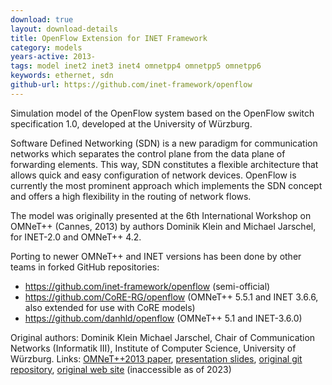 ```yaml
---
download: true
layout: download-details
title: OpenFlow Extension for INET Framework
category: models
years-active: 2013-
tags: model inet2 inet3 inet4 omnetpp4 omnetpp5 omnetpp6
keywords: ethernet, sdn
github-url: https://github.com/inet-framework/openflow
---
```


Simulation model of the OpenFlow system based on the OpenFlow switch
specification 1.0, developed at the University of Würzburg.

Software Defined Networking (SDN) is a new paradigm for communication networks
which separates the control plane from the data plane of forwarding elements.
This way, SDN constitutes a flexible architecture that allows quick and easy
configuration of network devices. OpenFlow is currently the most prominent
approach which implements the SDN concept and offers a high flexibility in the
routing of network flows.

The model was originally presented at the 6th International Workshop on OMNeT++
(Cannes, 2013) by authors Dominik Klein and Michael Jarschel, for INET-2.0 and
OMNeT++ 4.2.

Porting to newer OMNeT++ and INET versions has been done by other teams in forked
GitHub repositories:

* <https://github.com/inet-framework/openflow> (semi-official)
* <https://github.com/CoRE-RG/openflow> (OMNeT++ 5.5.1 and INET 3.6.6, also extended for use with CoRE models)
* <https://github.com/danhld/openflow> (OMNeT++ 5.1 and INET-3.6.0)


Original authors: Dominik Klein Michael Jarschel, Chair of Communication Networks (Informatik III),
Institute of Computer Science, University of Würzburg. Links:
[OMNeT++2013 paper](https://www.informatik.uni-wuerzburg.de/fileadmin/10030300/sonstiges/paper-acm_with_font.pdf),
[presentation slides](https://www.informatik.uni-wuerzburg.de/fileadmin/10030300/sonstiges/20130305-dklein-OpenFlow-Implementaiton-02.ppsx),
[original git repository](https://github.com/lsinfo3/ofomnet),
[original web site](http://www.comnet.informatik.uni-wuerzburg.de/projekte/next-generation-networks-projects/omnet/) (inaccessible as of 2023)
